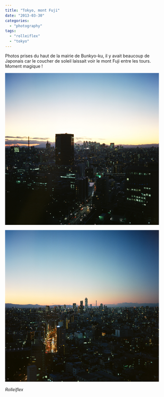 ```yaml
---
title: "Tokyo, mont Fuji"
date: "2013-03-30"
categories: 
  - "photography"
tags: 
  - "rolleiflex"
  - "tokyo"
---
```


Photos prises du haut de la mairie de Bunkyo-ku, il y avait beaucoup de Japonais car le coucher de soleil laissait voir le mont Fuji entre les tours. Moment magique !

[![08290003](images/08290003.jpg)](http://www.ultrabug.fr/wordpress/wp-content/uploads/2013/03/08290003.jpg)

[![08290004](images/08290004.jpg)](http://www.ultrabug.fr/wordpress/wp-content/uploads/2013/03/08290004.jpg)

_Rolleiflex_
